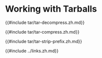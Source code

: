 # Working with Tarballs

{{#include tar/tar-decompress.zh.md}}

{{#include tar/tar-compress.zh.md}}

{{#include tar/tar-strip-prefix.zh.md}}

{{#include ../links.zh.md}}
